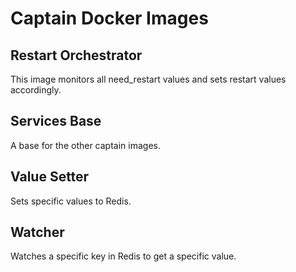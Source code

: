 # Captain Docker Images
## Restart Orchestrator
This image monitors all need_restart values and sets restart values accordingly.
## Services Base
A base for the other captain images.
## Value Setter
Sets specific values to Redis.
## Watcher
Watches a specific key in Redis to get a specific value.
